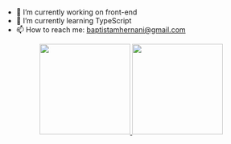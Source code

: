 ### 


- 🔭 I’m currently working on front-end
- 🌱 I’m currently learning TypeScript
- 📫 How to reach me: baptistamhernani@gmail.com

<div align="center">
  <a href="https://github.com/bosshentai">
  <img height="180em" src="https://github-readme-stats.vercel.app/api?username=bosshentai&show_icons=true&theme=dark&include_all_commits=true&count_private=true"/>
  <img height="180em" src="https://github-readme-stats.vercel.app/api/top-langs/?username=bosshentai&layout=compact&langs_count=7&theme=dark&hide=jupiter%20notebook"/>
</div>


